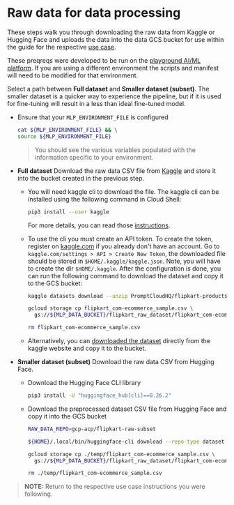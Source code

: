 # Raw data for data processing

These steps walk you through downloading the raw data from Kaggle or Hugging Face and uploads the data into the data GCS bucket for use within the guide for the respective [use case](/use-cases).

These preqreqs were developed to be run on the [playground AI/ML platform](/platforms/gke-aiml/playground/README.md). If you are using a different environment the scripts and manifest will need to be modified for that environment.

Select a path between **Full dataset** and **Smaller dataset (subset)**. The smaller dataset is a quicker way to experience the pipeline, but if it is used for fine-tuning will result in a less than ideal fine-tuned model.

- Ensure that your `MLP_ENVIRONMENT_FILE` is configured

  ```sh
  cat ${MLP_ENVIRONMENT_FILE} && \
  source ${MLP_ENVIRONMENT_FILE}
  ```

  > You should see the various variables populated with the information specific to your environment.

- **Full dataset** Download the raw data CSV file from [Kaggle](https://kaggle.com) and store it into the bucket created in the previous step.

  - You will need kaggle cli to download the file. The kaggle cli can be installed using the following command in Cloud Shell:

    ```sh
    pip3 install --user kaggle
    ```

    For more details, you can read those [instructions](https://github.com/Kaggle/kaggle-api#installation).

  - To use the cli you must create an API token. To create the token, register on [kaggle.com](https://kaggle.com) if you already don't have an account. Go to `kaggle.com/settings > API > Create New Token`, the downloaded file should be stored in `$HOME/.kaggle/kaggle.json`. Note, you will have to create the dir `$HOME/.kaggle`. After the configuration is done, you can run the following command to download the dataset and copy it to the GCS bucket:

    ```sh
    kaggle datasets download --unzip PromptCloudHQ/flipkart-products && \

    gcloud storage cp flipkart_com-ecommerce_sample.csv \
      gs://${MLP_DATA_BUCKET}/flipkart_raw_dataset/flipkart_com-ecommerce_sample.csv && \

    rm flipkart_com-ecommerce_sample.csv
    ```

  - Alternatively, you can [downloaded the dataset](https://www.kaggle.com/datasets/PromptCloudHQ/flipkart-products) directly from the kaggle website and copy it to the bucket.

- **Smaller dataset (subset)** Download the raw data CSV from Hugging Face.

  - Download the Hugging Face CLI library

    ```sh
    pip3 install -U "huggingface_hub[cli]==0.26.2"
    ```

  - Download the preprocessed dataset CSV file from Hugging Face and copy it into the GCS bucket

    ```sh
    RAW_DATA_REPO=gcp-acp/flipkart-raw-subset

    ${HOME}/.local/bin/huggingface-cli download --repo-type dataset ${RAW_DATA_REPO} --local-dir ./temp

    gcloud storage cp ./temp/flipkart_com-ecommerce_sample.csv \
      gs://${MLP_DATA_BUCKET}/flipkart_raw_dataset/flipkart_com-ecommerce_sample.csv && \

    rm ./temp/flipkart_com-ecommerce_sample.csv
    ```

> **NOTE:** Return to the respective use case instructions you were following.
